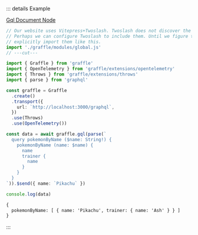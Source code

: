 ::: details Example

<div class="ExampleSnippet">
<a href="../../examples/gql/gql_gql-document-node">Gql Document Node</a>

<!-- dprint-ignore-start -->
```ts twoslash
// Our website uses Vitepress+Twoslash. Twoslash does not discover the generated Graffle modules.
// Perhaps we can configure Twoslash to include them. Until we figure that out, we have to
// explicitly import them like this.
import './graffle/modules/global.js'
// ---cut---

import { Graffle } from 'graffle'
import { OpenTelemetry } from 'graffle/extensions/opentelemetry'
import { Throws } from 'graffle/extensions/throws'
import { parse } from 'graphql'

const graffle = Graffle
  .create()
  .transport({
    url: `http://localhost:3000/graphql`,
  })
  .use(Throws)
  .use(OpenTelemetry())

const data = await graffle.gql(parse(`
  query pokemonByName ($name: String!) {
    pokemonByName (name: $name) {
      name
      trainer {
        name
      }
    }
  }
`)).$send({ name: `Pikachu` })

console.log(data)
```
<!-- dprint-ignore-end -->

<!-- dprint-ignore-start -->
```txt
{
  pokemonByName: [ { name: 'Pikachu', trainer: { name: 'Ash' } } ]
}
```
<!-- dprint-ignore-end -->

</div>
:::
